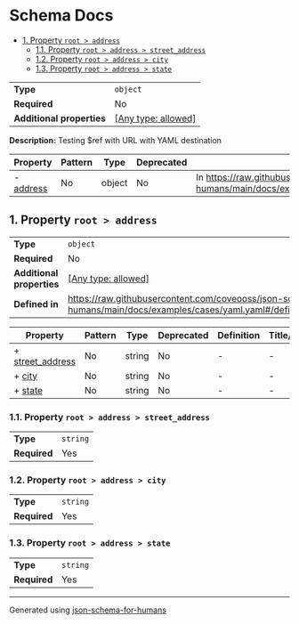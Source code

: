 # Schema Docs

- [1. Property `root > address`](#address-72657373)
  - [1.1. Property `root > address > street_address`](#address_street_address-72657373)
  - [1.2. Property `root > address > city`](#address_city-63697479)
  - [1.3. Property `root > address > state`](#address_state-74617465)

|                           |                                                                           |
| ------------------------- | ------------------------------------------------------------------------- |
| **Type**                  | `object`                                                                  |
| **Required**              | No                                                                        |
| **Additional properties** | [[Any type: allowed]](# "Additional Properties of any type are allowed.") |

**Description:** Testing $ref with URL with YAML destination

| Property                        | Pattern | Type   | Deprecated | Definition                                                                                                                   | Title/Description |
| ------------------------------- | ------- | ------ | ---------- | ---------------------------------------------------------------------------------------------------------------------------- | ----------------- |
| - [address](#address-72657373 ) | No      | object | No         | In https://raw.githubusercontent.com/coveooss/json-schema-for-humans/main/docs/examples/cases/yaml.yaml#/definitions/address | -                 |

## <a name="address-72657373"></a>1. Property `root > address`

|                           |                                                                                                                           |
| ------------------------- | ------------------------------------------------------------------------------------------------------------------------- |
| **Type**                  | `object`                                                                                                                  |
| **Required**              | No                                                                                                                        |
| **Additional properties** | [[Any type: allowed]](# "Additional Properties of any type are allowed.")                                                 |
| **Defined in**            | https://raw.githubusercontent.com/coveooss/json-schema-for-humans/main/docs/examples/cases/yaml.yaml#/definitions/address |

| Property                                              | Pattern | Type   | Deprecated | Definition | Title/Description |
| ----------------------------------------------------- | ------- | ------ | ---------- | ---------- | ----------------- |
| + [street_address](#address_street_address-72657373 ) | No      | string | No         | -          | -                 |
| + [city](#address_city-63697479 )                     | No      | string | No         | -          | -                 |
| + [state](#address_state-74617465 )                   | No      | string | No         | -          | -                 |

### <a name="address_street_address-72657373"></a>1.1. Property `root > address > street_address`

|              |          |
| ------------ | -------- |
| **Type**     | `string` |
| **Required** | Yes      |

### <a name="address_city-63697479"></a>1.2. Property `root > address > city`

|              |          |
| ------------ | -------- |
| **Type**     | `string` |
| **Required** | Yes      |

### <a name="address_state-74617465"></a>1.3. Property `root > address > state`

|              |          |
| ------------ | -------- |
| **Type**     | `string` |
| **Required** | Yes      |

----------------------------------------------------------------------------------------------------------------------------
Generated using [json-schema-for-humans](https://github.com/coveooss/json-schema-for-humans)
